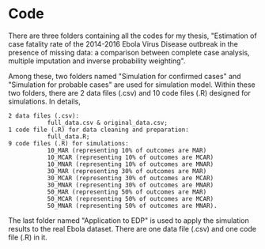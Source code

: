# Code
There are three folders containing all the codes for my thesis, "Estimation of case fatality rate of the 2014-2016 Ebola Virus Disease outbreak in the presence of missing data: a comparison between complete case analysis, multiple imputation and inverse probability weighting".

Among these, two folders named "Simulation for confirmed cases" and "Simulation for probable cases" are used for simulation model. Within these two folders, there are 2 data files (.csv) and 10 code files (.R) designed for simulations. In details, 

    2 data files (.csv): 
               full_data.csv & original_data.csv;
    1 code file (.R) for data cleaning and preparation: 
               full_data.R;
    9 code files (.R) for simulations:
               10_MAR (representing 10% of outcomes are MAR)
               10_MCAR (representing 10% of outcomes are MCAR)
               10_MNAR (representing 10% of outcomes are MNAR)
               30_MAR (representing 30% of outcomes are MAR)
               30_MCAR (representing 30% of outcomes are MCAR)
               30_MNAR (representing 30% of outcomes are MNAR)
               50_MAR (representing 50% of outcomes are MAR)
               50_MCAR (representing 50% of outcomes are MCAR)
               50_MNAR (representing 50% of outcomes are MNAR).

The last folder named "Application to EDP" is used to apply the simulation results to the real Ebola dataset. There are one data file (.csv) and one code file (.R) in it.
